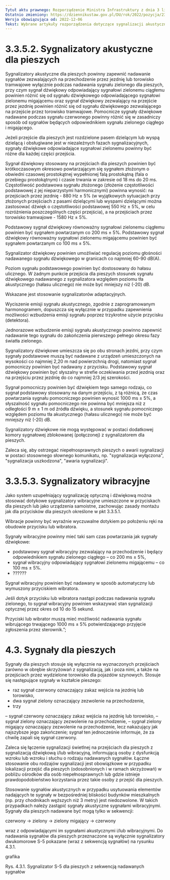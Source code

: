 ```yaml
---
Tytuł aktu prawnego: Rozporządzenie Ministra Infrastruktury z dnia 3 lipca 2003 r. w sprawie szczegółowych warunków technicznych dla znaków i sygnałów drogowych oraz urządzeń bezpieczeństwa ruchu drogowego i warunków ich umieszczania na drogach
Ostatnio zmieniony: https://dziennikustaw.gov.pl/DU/rok/2022/pozycja/2377
Wersja obowiązująca od: 2022-12-06
Tekst: Wybrane artykuły rozporządzenia dotyczące sygnalizacji akustycznej i wibracyjnej
---
```


# 3.3.5.2. Sygnalizatory akustyczne dla pieszych

Sygnalizatory akustyczne dla pieszych powinny zapewnić nadawanie sygnałów zezwalających na przechodzenie przez jezdnię lub torowisko tramwajowe wyłącznie podczas nadawania sygnału zielonego dla pieszych, przy czym sygnał dźwiękowy odpowiadający sygnałowi zielonemu ciągłemu powinien różnić się od sygnału dźwiękowego odpowiadającego sygnałowi zielonemu migającemu oraz sygnał dźwiękowy zezwalający na przejście przez jezdnię powinien różnić się od sygnału dźwiękowego zezwalającego na przejście przez torowisko tramwajowe.
Pomocnicze sygnały dźwiękowe nadawane podczas sygnału czerwonego powinny różnić się w zasadniczy sposób od sygnałów będących odpowiednikiem sygnału zielonego ciągłego i migającego.

Jeżeli przejście dla pieszych jest rozdzielone pasem dzielącym lub wyspą dzielącą i obsługiwane jest w niezależnych fazach sygnalizacyjnych, sygnały dźwiękowe odpowiadające sygnałowi zielonemu powinny być różne dla każdej części przejścia.

Sygnał dźwiękowy stosowany na przejściach dla pieszych powinien być krótkoczasowym okresowo powtarzającym się sygnałem złożonym o obwiedni czasowej prostokątnej wypełnionej falą prostokątną (fala o przebiegu prostokątnym) i czasie trwania w zakresie od 18 ms do 20 ms. Częstotliwość podstawowa sygnału złożonego (złożenie częstotliwości podstawowej z jej nieparzystymi harmonicznymi) powinna wynosić: na przejściach przez jezdnię - 880 Hz ± 5% (w wyjątkowych sytuacjach przy złożonych przejściach z pasami dzielącymi lub wyspami dzielącymi można zastosować dźwięk o częstotliwości podstawowej 550 Hz ± 5%, w celu rozróżnienia poszczególnych części przejścia), a na przejściach przez torowisko tramwajowe - 1580 Hz ± 5%.

Podstawowy sygnał dźwiękowy równoważny sygnałowi zielonemu ciągłemu powinien być sygnałem powtarzanym co 200 ms ± 5%. Podstawowy sygnał dźwiękowy równoważny sygnałowi zielonemu migającemu powinien być sygnałem powtarzanym co 100 ms ± 5%.

Sygnalizator dźwiękowy powinien umożliwiać regulację poziomu głośności nadawanego sygnału dźwiękowego w granicach co najmniej 60-90 dB(A).

Poziom sygnału podstawowego powinien być dostosowany do hałasu ulicznego. W żadnym punkcie przejścia dla pieszych stosunek sygnału dźwiękowego nadawanego z sygnalizatora względem poziomu tła akustycznego (hałasu ulicznego) nie może być mniejszy niż (-20) dB.

Wskazane jest stosowanie sygnalizatorów adaptacyjnych.

Wyciszenie emisji sygnału akustycznego, zgodnie z zaprogramowanym harmonogramem, dopuszcza się wyłącznie w przypadku zapewnienia możliwości wzbudzenia emisji sygnału poprzez trzykrotne użycie przycisku (detektora).

Jednorazowe wzbudzenie emisji sygnału akustycznego powinno zapewnić nadawanie tego sygnału do zakończenia pierwszego pełnego okresu fazy światła zielonego.

Sygnalizatory dźwiękowe umieszcza się po obu stronach jezdni, przy czym sygnały podstawowe muszą być nadawane z urządzeń umieszczonych na wysokości co najmniej 2,20 m nad powierzchnią drogi, natomiast sygnał pomocniczy powinien być nadawany z przycisku. Podstawowy sygnał dźwiękowy powinien być słyszalny w strefie oczekiwania przed jezdnią oraz na przejściu przez jezdnię do co najmniej 2/3 jej szerokości.

Sygnał pomocniczy powinien być dźwiękiem tego samego rodzaju, co sygnał podstawowy stosowany na danym przejściu, z tą różnicą, że czas powtarzania sygnału pomocniczego powinien wynosić 1000 ms ± 5%, a słyszalność sygnału pomocniczego nie powinna być mniejsza niż z odległości 9 m ± 1 m od źródła dźwięku, a stosunek sygnału pomocniczego względem poziomu tła akustycznego (hałasu ulicznego) nie może być mniejszy niż (-20) dB.

Sygnalizatory dźwiękowe nie mogą występować w postaci dodatkowej komory sygnałowej zblokowanej (połączonej) z sygnalizatorem dla pieszych.

Zaleca się, aby ostrzegać niepełnosprawnych pieszych o awarii sygnalizacji w postaci stosownego słownego komunikatu, np. "sygnalizacja wyłączona", "sygnalizacja uszkodzona", "awaria sygnalizacji".

# 3.3.5.3. Sygnalizatory wibracyjne

Jako system uzupełniający sygnalizację optyczną i dźwiękową można stosować dotykowe sygnalizatory wibracyjne umieszczone w przyciskach dla pieszych lub jako urządzenia samoistne, zachowując zasady montażu jak dla przycisków dla pieszych określone w pkt 3.3.5.1.

Wibracje powinny być wyraźnie wyczuwalne dotykiem po położeniu ręki na obudowie przycisku lub wibratora.

Sygnały wibracyjne powinny mieć taki sam czas powtarzania jak sygnały dźwiękowe:

- podstawowy sygnał wibracyjny zezwalający na przechodzenie i będący odpowiednikiem sygnału zielonego ciągłego – co 200 ms ± 5%,
- sygnał wibracyjny odpowiadający sygnałowi zielonemu migającemu – co 100 ms ± 5%.
- ??????

Sygnał wibracyjny powinien być nadawany w sposób automatyczny lub wymuszony przyciskiem wibratora.

Jeśli dotyk przycisku lub wibratora nastąpi podczas nadawania sygnału zielonego, to sygnał wibracyjny powinien wskazywać stan sygnalizacji optycznej przez okres od 10 do 15 sekund.

Przyciski lub wibrator muszą mieć możliwość nadawania sygnału wibrującego trwającego 1000 ms ± 5% potwierdzającego przyjęcie zgłoszenia przez sterownik.”;

# 4.3. Sygnały dla pieszych

Sygnały dla pieszych stosuje się wyłącznie na wyznaczonych przejściach zarówno w obrębie skrzyżowań z sygnalizacją, jak i poza nimi, a także na przejściach przez wydzielone torowisko dla pojazdów szynowych. Stosuje się następujące sygnały w kształcie pieszego:

- raz sygnał czerwony oznaczający zakaz wejścia na jezdnię lub torowisko,
- dwa sygnał zielony oznaczający zezwolenie na przechodzenie,
- trzy

– sygnał czerwony oznaczający zakaz wejścia na jezdnię lub torowisko,
– sygnał zielony oznaczający zezwolenie na przechodzenie,
– sygnał zielony migający oznaczający zezwolenie na przechodzenie, lecz nakazujący jak najszybsze jego zakończenie; sygnał ten jednocześnie informuje, że za chwilę zapali się sygnał czerwony.

Zaleca się łączenie sygnalizacji świetlnej na przejściach dla pieszych z sygnalizacją dźwiękową i/lub wibracyjną, informującą osoby z dysfunkcją wzroku lub wzroku i słuchu o rodzaju nadawanych sygnałów. Łączne stosowanie obu rodzajów sygnalizacji jest obowiązkowe w przypadku lokalizacji przejść dla pieszych (odosobnionych i w ramach skrzyżowań) w pobliżu ośrodków dla osób niepełnosprawnych lub gdzie istnieje prawdopodobieństwo korzystania przez takie osoby z przejść dla pieszych.

Stosowanie sygnałów akustycznych w przypadku usytuowania elementów nadających te sygnały w bezpośredniej bliskości budynków mieszkalnych (np. przy chodnikach węższych niż 3 metry) jest niedozwolone. W takich przypadkach należy zastąpić sygnały akustyczne sygnałami wibracyjnymi. Sygnały dla pieszych nadawane być mogą tylko w sekwencji:

czerwony → zielony → zielony migający → czerwony

wraz z odpowiadającymi im sygnałami akustycznymi i/lub wibracyjnymi. Do nadawania sygnałów dla pieszych przeznaczone są wyłącznie sygnalizatory dwukomorowe S-5 pokazane (wraz z sekwencją sygnałów) na rysunku 4.3.1.

grafika

Rys. 4.3.1. Sygnalizator S-5 dla pieszych z sekwencją nadawanych sygnałów
